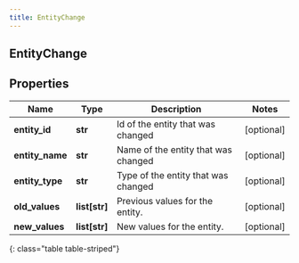 ```yaml
---
title: EntityChange
---
```

## EntityChange

## Properties

|Name | Type | Description | Notes|
|------------ | ------------- | ------------- | -------------|
| **entity_id** | **str** | Id of the entity that was changed | [optional] |
| **entity_name** | **str** | Name of the entity that was changed | [optional] |
| **entity_type** | **str** | Type of the entity that was changed | [optional] |
| **old_values** | **list[str]** | Previous values for the entity. | [optional] |
| **new_values** | **list[str]** | New values for the entity. | [optional] |
{: class="table table-striped"}


